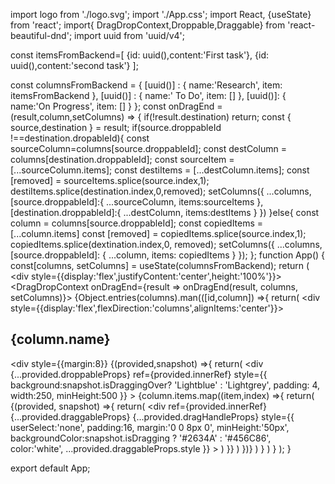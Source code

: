 import logo from './logo.svg';
import './App.css';
import React, {useState} from 'react';
import{ DragDropContext,Droppable,Draggable} from 'react-beautiful-dnd';
import uuid from 'uuid/v4';
 
const itemsFromBackend=[
  {id: uuid(),content:'First task'},
  {id: uuid(),content:'second task'}
];

const columnsFromBackend =
  {
    [uuid()] : {
      name:'Research',
      item: itemsFromBackend
    },
    [uuid()] : {
      name:' To Do',
      item: []
    },
      [uuid()]: {
        name:'On Progress',
        item: [] 
      }
  };
const onDragEnd = (result,column,setColumns) => {
  if(!result.destination) return;
  const { source,destination } = result;
  if(source.droppableId !==destination.dropableId){
    const sourceColumn=columns[source.droppableId];
    const destColumn = columns[destination.droppableId];
    const sourceItem = [...sourceColumn.items];
    const destiItems = [...destColumn.items];
    const [removed] = sourceItems.splice(source.index,1);
    destiItems.splice(destination.index,0,removed);
    setColumns({
      ...columns,
      [source.droppableId]:{
        ...sourceColumn,
        items:sourceItems
      },
      [destination.droppableId]:{
        ...destColumn,
        items:destItems
      }
    })
  }else{
  const column = columns[source.droppableId];
  const copiedItems = [...column.items]
  const [removed] = copiedItems.splice(source.index,1);
  copiedItems.splice(dextination.index,0, removed);
  setColumns({
    ...columns,
    [source.droppableId]: {
      ...column,
      items: copiedItems
    }
  });
};
function App() {
  const[columns, setColumns] = useState(columnsFromBackend);
  return (
    <div style={{display:'flex',justifyContent:'center',height:'100%'}}>
    <DragDropContext onDragEnd={result => onDragEnd(result, columns, setColumns)}>
    {Object.entries(columns).man(([id,column]) =>{
      return(
        <div style={{display:'flex',flexDirection:'columns',alignItems:'center'}}>
        <h2>{column.name}</h2>
        <div style={{margin:8}}
        <Droppable droppableId={id} key = {id}>
        {(provided,snapshot) =>{
          return(
            <div 
            {...provided.droppableProps}
            ref={provided.innerRef}
            style={{
              background:snapshot.isDraggingOver? 'Lightblue' : 'Lightgrey',
              padding: 4,
              width:250,
              minHeight:500
            }}
            >
            {column.items.map((item,index) =>{
              return(
                <Draggable key={item.id} draggbleId={item.id} index={index}>
                {(provided, snapshot) =>{
                  return(
                    <div 
                    ref={provided.innerRef}
                    {...provided.draggableProps}
                    {...provided.dragHandleProps}
                    style={{
                      userSelect:'none',
                      padding:16,
                      margin:'0 0 8px 0',
                      minHeight:'50px',
                      backgroundColor:snapshot.isDragging ? '#2634A' : '#456C86',
                      color:'white',
                      ...provided.draggableProps.style
                    }}
                    >
                    </div>
                  )
                }}
                </Draggable>
              )
            })}
            </div>
          )
        }
        </Droppable>
        </div>
        </div>
      )
    }
    </DragDropContext>
    </div>
  );
}

export default App;


